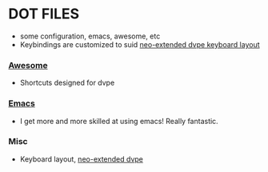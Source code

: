 DOT FILES
=========

 - some configuration, emacs, awesome, etc
 - Keybindings are customized to suid [neo-extended dvpe keyboard layout][neo-dvpe]

### [Awesome][awesome]
 
 - Shortcuts designed for dvpe

### [Emacs][emacs]
 - I get more and more skilled at using emacs! Really fantastic.


### Misc
   - Keyboard layout, [neo-extended  dvpe](https://github.com/district10/neo_keyboard_layout)



[neo-dvpe]: https://github.com/district10/neo_keyboard_layout
[awesome]: http://awesome.naquadah.org/wiki/Main_Page
[emacs]: http://www.gnu.org/software/emacs/